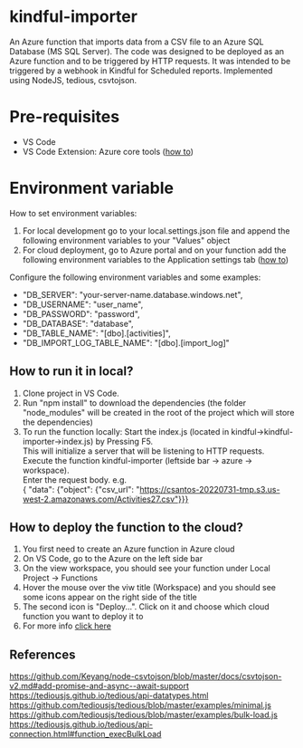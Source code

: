 # kindful-importer
An Azure function that imports data from a CSV file to an Azure SQL Database (MS SQL Server). 
The code was designed to be deployed as an Azure function and to be triggered by HTTP requests.
It was intended to be triggered by a webhook in Kindful for Scheduled reports.
Implemented using NodeJS, tedious, csvtojson.

# Pre-requisites
- VS Code
- VS Code Extension: Azure core tools ([how to](https://docs.microsoft.com/en-us/azure/azure-functions/create-first-function-vs-code-node))

# Environment variable
How to set environment variables:
1. For local development go to your local.settings.json file and append the following environment variables to your "Values" object
2. For cloud deployment, go to Azure portal and on your function add the following environment variables to the Application settings tab ([how to](https://docs.microsoft.com/en-us/azure/azure-functions/functions-how-to-use-azure-function-app-settings?tabs=portal#settings))

Configure the following environment variables and some examples:
- "DB_SERVER": "your-server-name.database.windows.net",
- "DB_USERNAME": "user_name",
- "DB_PASSWORD": "password",
- "DB_DATABASE": "database",
- "DB_TABLE_NAME": "[dbo].[activities]",
- "DB_IMPORT_LOG_TABLE_NAME": "[dbo].[import_log]"

## How to run it in local?
1. Clone project in VS Code.
2. Run "npm install" to download the dependencies (the folder "node_modules" will be created in the root of the project which will store the dependencies)
3. To run the function locally:
  Start the index.js (located in kindful->kindful-importer->index.js) by Pressing F5.\
  This will initialize a server that will be listening to HTTP requests.
  Execute the function kindful-importer (leftside bar -> azure -> workspace).\
  Enter the request body. e.g.\
    { "data": {"object": {"csv_url": "https://csantos-20220731-tmp.s3.us-west-2.amazonaws.com/Activities27.csv"}}}

## How to deploy the function to the cloud?
1. You first need to create an Azure function in Azure cloud
2. On VS Code, go to the Azure on the left side bar
3. On the view workspace, you should see your function under Local Project -> Functions
4. Hover the mouse over the viw title (Workspace) and you should see some icons appear on the right side of the title
5. The second icon is "Deploy...". Click on it and choose which cloud function you want to deploy it to
6. For more info [click here](https://docs.microsoft.com/en-us/azure/azure-functions/create-first-function-vs-code-node#deploy-the-project-to-azure)

## References
https://github.com/Keyang/node-csvtojson/blob/master/docs/csvtojson-v2.md#add-promise-and-async--await-support
https://tediousjs.github.io/tedious/api-datatypes.html
https://github.com/tediousjs/tedious/blob/master/examples/minimal.js
https://github.com/tediousjs/tedious/blob/master/examples/bulk-load.js
https://tediousjs.github.io/tedious/api-connection.html#function_execBulkLoad
